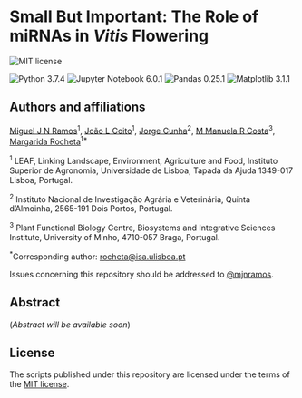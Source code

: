 # Small But Important: The Role of miRNAs in *Vitis* Flowering

![MIT license](
    https://img.shields.io/badge/License-MIT-green "MIT License")

![Python 3.7.4](https://img.shields.io/badge/Python-3.7.4-blue "Python 3.7.4")
![Jupyter Notebook 6.0.1](https://img.shields.io/badge/Jupyter%20Notebook-6.0.1-blue "Jupyter Notebook 6.0.1")
![Pandas 0.25.1](https://img.shields.io/badge/Pandas-0.25.1-blue "Pandas 0.25.1")
![Matplotlib 3.1.1](https://img.shields.io/badge/Matplotlib-3.1.1-blue "Matplotlib 3.1.1")


## Authors and affiliations

[Miguel J N Ramos](http://orcid.org/0000-0001-5832-0945)<sup>1</sup>,
[João L Coito](http://orcid.org/0000-0001-9849-2821)<sup>1</sup>,
[Jorge Cunha](http://orcid.org/0000-0003-4248-5117)<sup>2</sup>,
[M Manuela R Costa](http://orcid.org/0000-0001-9032-5690)<sup>3</sup>,
[Margarida Rocheta](http://orcid.org/0000-0003-3939-4564)<sup>1\*</sup>

<sup>1</sup> LEAF, Linking Landscape, Environment, Agriculture and Food, Instituto Superior de Agronomia, Universidade de Lisboa, Tapada da Ajuda 1349-017 Lisboa, Portugal.

<sup>2</sup> Instituto Nacional de Investigação Agrária e Veterinária, Quinta d’Almoinha, 2565-191 Dois Portos, Portugal.

<sup>3</sup> Plant Functional Biology Centre, Biosystems and Integrative Sciences Institute, University of Minho, 4710-057 Braga, Portugal.

<sup>\*</sup>Corresponding author: rocheta@isa.ulisboa.pt

Issues concerning this repository should be addressed to [@mjnramos](https://github.com/mjnramos).


## Abstract

(*Abstract will be available soon*)

## License

The scripts published under this repository are licensed under the terms of the [MIT license](LICENSE.md).
